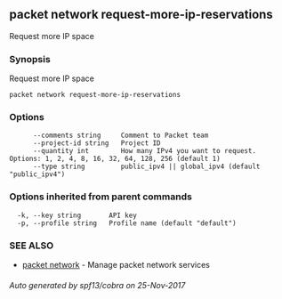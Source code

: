 ## packet network request-more-ip-reservations

Request more IP space

### Synopsis


Request more IP space

```
packet network request-more-ip-reservations
```

### Options

```
      --comments string     Comment to Packet team
      --project-id string   Project ID
      --quantity int        How many IPv4 you want to request. Options: 1, 2, 4, 8, 16, 32, 64, 128, 256 (default 1)
      --type string         public_ipv4 || global_ipv4 (default "public_ipv4")
```

### Options inherited from parent commands

```
  -k, --key string       API key
  -p, --profile string   Profile name (default "default")
```

### SEE ALSO
* [packet network](packet_network.md)	 - Manage packet network services

###### Auto generated by spf13/cobra on 25-Nov-2017

